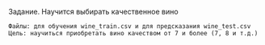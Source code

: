 Задание. Научится выбирать качественное вино

    Файлы: для обучения wine_train.csv и для предсказания wine_test.csv
    Цель: научиться приобретать вино качеством от 7 и более (7, 8 и т.д.)
